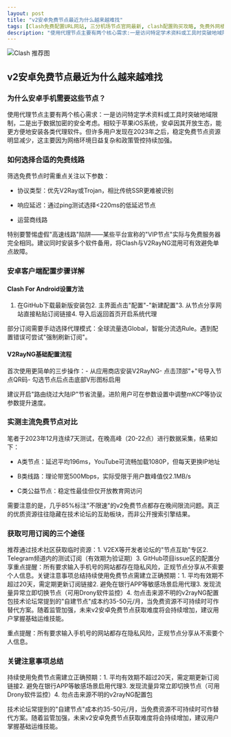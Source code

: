 ```yaml
---
layout: post
title: "v2安卓免费节点最近为什么越来越难找"
tags: [Clash免费配置URL网站, 三分机场节点官网最新, clash配置购买攻略, 免费外网楼梯, 机场节点com官网入口ios, 节点免费获取]
description: "使用代理节点主要有两个核心需求:一是访问特定学术资料或工具时突破地域限制,二是出于数据加密的安全考虑。相较于苹果iOS系统,安卓因其开放生态,能更方便地安装各类代理软件。但许多用户发现在2023年之后,稳定免费节点资源明显减少,这主要因为网络环境日益复杂和政策管控持续加强。"
---
```


![Clash 推荐图](https://clashjd.github.io/assets/img/tiktok机场推荐.png)

## v2安卓免费节点最近为什么越来越难找

### 为什么安卓手机需要这些节点？

使用代理节点主要有两个核心需求：一是访问特定学术资料或工具时突破地域限制，二是出于数据加密的安全考虑。相较于苹果iOS系统，安卓因其开放生态，能更方便地安装各类代理软件。但许多用户发现在2023年之后，稳定免费节点资源明显减少，这主要因为网络环境日益复杂和政策管控持续加强。

### 如何选择合适的免费线路

筛选免费节点时需重点关注以下参数：

- 协议类型：优先V2Ray或Trojan，相比传统SSR更难被识别

- 响应延迟：通过ping测试选择<220ms的低延迟节点

- 运营商线路

特别要警惕虚假"高速线路"陷阱——某些平台宣称的"VIP节点"实际与免费服务器完全相同。建议同时安装多个软件备用，将Clash与V2RayNG混用可有效避免单点故障。

### 安卓客户端配置步骤详解

#### Clash For Android设置方法

1. 在GitHub下载最新版安装包2. 主界面点击"配置"-"新建配置"3. 从节点分享网站直接粘贴订阅链接4. 导入后返回首页开启系统代理

部分订阅需要手动选择代理模式：全球流量选Global，智能分流选Rule。遇到配置错误可尝试"强制刷新订阅"。

#### V2RayNG基础配置流程

首次使用更简单的三步操作：- 从应用商店安装V2RayNG- 点击顶部"+"号导入节点QR码- 勾选节点后点击底部V形图标启用

建议开启"路由绕过大陆IP"节省流量。进阶用户可在参数设置中调整mKCP等协议参数提升速度。

### 实测主流免费节点对比

笔者于2023年12月连续7天测试，在晚高峰（20-22点）进行数据采集，结果如下：

- A类节点：延迟平均196ms，YouTube可流畅加载1080P，但每天更换IP地址

- B类线路：理论带宽500Mbps，实际受限于用户数峰值仅2.1MB/s

- C类公益节点：稳定性最佳但仅开放教育网访问

需要注意的是，几乎85%标注"不限速"的v2免费节点都存在晚间限流问题。真正的优质资源往往隐藏在技术论坛的互助板块，而非公开搜索引擎结果。

### 获取可用订阅的三个途径

推荐通过技术社区获取临时资源：1. V2EX等开发者论坛的"节点互助"专区2. Telegram频道内的测试订阅（有效期为验证期）3. GitHub项目issue区的配置分享重点提醒：所有要求输入手机号的网站都存在隐私风险，正规节点分享从不索要个人信息。关键注意事项总结持续使用免费节点需建立正确预期：1. 平均有效期不超过20天，需定期更新订阅链接2. 避免在银行APP等敏感场景启用代理3. 发现流量异常立即切换节点（可用Drony软件监控）4. 勿点击来源不明的v2rayNG配置包技术论坛常提到的"自建节点"成本约35-50元/月，当免费资源不可持续时可作替代方案。随着监管加强，未来v2安卓免费节点获取难度将会持续增加，建议用户掌握基础运维技能。

重点提醒：所有要求输入手机号的网站都存在隐私风险，正规节点分享从不索要个人信息。

### 关键注意事项总结

持续使用免费节点需建立正确预期：1. 平均有效期不超过20天，需定期更新订阅链接2. 避免在银行APP等敏感场景启用代理3. 发现流量异常立即切换节点（可用Drony软件监控）4. 勿点击来源不明的v2rayNG配置包

技术论坛常提到的"自建节点"成本约35-50元/月，当免费资源不可持续时可作替代方案。随着监管加强，未来v2安卓免费节点获取难度将会持续增加，建议用户掌握基础运维技能。